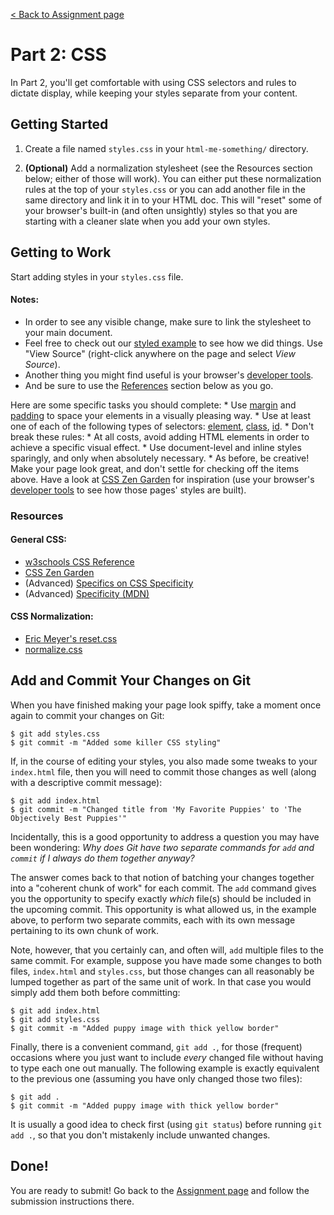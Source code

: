 [< Back to Assignment page](..)

# Part 2: CSS

In Part 2, you'll get comfortable with using CSS selectors and rules to dictate display, while keeping your styles separate from your content.

## Getting Started

1. Create a file named `styles.css` in your `html-me-something/` directory.

2. **(Optional)** Add a normalization stylesheet (see the Resources section below; either of those will work). You can either put these normalization rules at the top of your `styles.css` or you can add another file in the same directory and link it in to your HTML doc. This will "reset" some of your browser's built-in (and often unsightly) styles so that you are starting with a cleaner slate when you add your own styles.

## Getting to Work

Start adding styles in your `styles.css` file.

#### Notes:

* In order to see any visible change, make sure to link the stylesheet to your main document.
* Feel free to check out our [styled example][styled-example] to see how we did things. Use "View Source" (right-click anywhere on the page and select *View Source*).
* Another thing you might find useful is your browser's [developer tools][dev-tools].
* And be sure to use the [References](#references) section below as you go.

Here are some specific tasks you should complete:
    * Use [margin](http://www.w3schools.com/css/css_margin.asp) and [padding](http://www.w3schools.com/css/css_padding.asp) to space your elements in a visually pleasing way.
    * Use at least one of each of the following types of selectors: [element](http://www.w3schools.com/cssref/sel_element.asp), [class](http://www.w3schools.com/cssref/sel_class.asp), [id](http://www.w3schools.com/cssref/sel_id.asp).
    * Don't break these rules:
        * At all costs, avoid adding HTML elements in order to achieve a specific visual effect.
    	* Use document-level and inline styles sparingly, and only when absolutely necessary.
    * As before, be creative! Make your page look great, and don't settle for checking off the items above. Have a look at [CSS Zen Garden](http://www.csszengarden.com) for inspiration (use your browser's [developer tools][dev-tools] to see how those pages' styles are built).

[styled-example]: http://education.launchcode.org/html-me-something/submissions/chrisbay/index.html

[dev-tools]: https://developer.mozilla.org/en-US/docs/Learn/Common_questions/What_are_browser_developer_tools

### Resources

#### General CSS:
* [w3schools CSS Reference](http://www.w3schools.com/css/default.asp)
* [CSS Zen Garden](http://www.csszengarden.com)
* (Advanced) [Specifics on CSS Specificity](https://css-tricks.com/specifics-on-css-specificity/)
* (Advanced) [Specificity (MDN)](https://developer.mozilla.org/en-US/docs/Web/CSS/Specificity)

#### CSS Normalization:
* [Eric Meyer's reset.css](http://meyerweb.com/eric/tools/css/reset/)
* [normalize.css](http://necolas.github.io/normalize.css/)


## Add and Commit Your Changes on Git

When you have finished making your page look spiffy, take a moment once again to commit your changes on Git:

```nohighlight
$ git add styles.css
$ git commit -m "Added some killer CSS styling"
```

If, in the course of editing your styles, you also made some tweaks to your `index.html` file, then you will need to commit those changes as well (along with a descriptive commit message):

```nohighlight
$ git add index.html
$ git commit -m "Changed title from 'My Favorite Puppies' to 'The Objectively Best Puppies'"
```

Incidentally, this is a good opportunity to address a question you may have been wondering: *Why does Git have two separate commands for `add` and `commit` if I always do them together anyway?*

The answer comes back to that notion of batching your changes together into a "coherent chunk of work" for each commit. The `add` command gives you the opportunity to specify exactly *which* file(s) should be included in the upcoming commit. This opportunity is what allowed us, in the example above, to perform two separate commits, each with its own message pertaining to its own chunk of work.

Note, however, that you certainly can, and often will, `add` multiple files to the same commit. For example, suppose you have made some changes to both files, `index.html` and `styles.css`, but those changes can all reasonably be lumped together as part of the same unit of work. In that case you would simply add them both before committing:

```nohighlight
$ git add index.html
$ git add styles.css
$ git commit -m "Added puppy image with thick yellow border"
```

Finally, there is a convenient command, `git add .`, for those (frequent) occasions where you just want to include *every* changed file without having to type each one out manually. The following example is exactly equivalent to the previous one (assuming you have only changed those two files):

```nohighlight
$ git add .
$ git commit -m "Added puppy image with thick yellow border"
```

It is usually a good idea to check first (using `git status`) before running `git add .`, so that you don't mistakenly include unwanted changes.

## Done!

You are ready to submit! Go back to the [Assignment page](..) and follow the submission instructions there.
